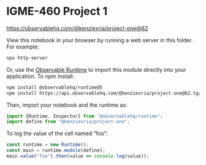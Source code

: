 #  IGME-460 Project 1

https://observablehq.com/@kenziexria/project-one@62

View this notebook in your browser by running a web server in this folder. For
example:

~~~sh
npx http-server
~~~

Or, use the [Observable Runtime](https://github.com/observablehq/runtime) to
import this module directly into your application. To npm install:

~~~sh
npm install @observablehq/runtime@5
npm install https://api.observablehq.com/@kenziexria/project-one@62.tgz?v=3
~~~

Then, import your notebook and the runtime as:

~~~js
import {Runtime, Inspector} from "@observablehq/runtime";
import define from "@kenziexria/project-one";
~~~

To log the value of the cell named “foo”:

~~~js
const runtime = new Runtime();
const main = runtime.module(define);
main.value("foo").then(value => console.log(value));
~~~
